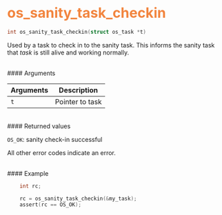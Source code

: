 ## <font color="F2853F" style="font-size:24pt"> os_sanity_task_checkin</font>

```c
int os_sanity_task_checkin(struct os_task *t)
```
Used by a task to check in to the sanity task. This informs the sanity task that 
*task* is still alive and working normally.
 
<br>
#### Arguments

| Arguments | Description | 
|-----------|-------------| 
| `t` | Pointer to task | 

<br>
#### Returned values

`OS_OK`: sanity check-in successful

All other error codes indicate an error.

<br>
#### Example

```c
    int rc;

    rc = os_sanity_task_checkin(&my_task); 
    assert(rc == OS_OK);

```

